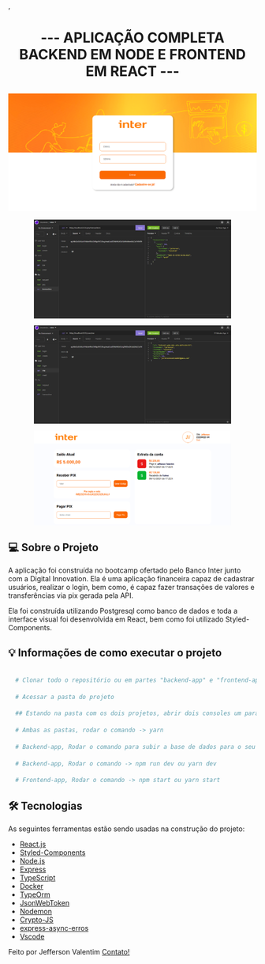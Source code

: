 ,<h1 align="center">
   --- APLICAÇÃO COMPLETA BACKEND EM NODE E FRONTEND EM REACT ---
</h1>

<p align="center">
  <img alt="Repository size" src="https://raw.githubusercontent.com/JeffersonValentim1/Project-Banc-Inter/main/frontend-app/screen/front00.png">
</p>

<p align="center" style="display: flex; align-items: flex-start; justify-content: center;">
  <img alt="INTER" title="#INTER" src="https://raw.githubusercontent.com/JeffersonValentim1/Backend-Inter-app/main/img/transition.jpg" width="400px">
</p>

<p align="center" style="display: flex; align-items: flex-start; justify-content: center;">
  <img alt="INTER" title="#INTER" src="https://raw.githubusercontent.com/JeffersonValentim1/Backend-Inter-app/aca96e196f5fcb18dc244801e3fa9b8b1835469c/img/me.jpg" width="400px">
 
</p>

<p align="center" style="display: flex; align-items: flex-start; justify-content: center;">
  <img alt="api" title="#api" src="https://raw.githubusercontent.com/JeffersonValentim1/Project-Banc-Inter/main/frontend-app/screen/fronte%2001.png" width="400px">
  
</p>

## 💻 Sobre o Projeto

A aplicação foi construída no bootcamp ofertado pelo Banco Inter junto com a Digital Innovation. Ela é uma aplicação financeira capaz de  cadastrar usuários, realizar o login, bem como, é capaz fazer transações de valores e transferências via pix gerada pela API. 

Ela foi construída utilizando Postgresql como banco de dados e  toda a interface visual foi desenvolvida em React, bem como foi utilizado Styled-Components.


## 💡 Informações de como executar o projeto

```bash

  # Clonar todo o repositório ou em partes "backend-app" e "frontend-app"

  # Acessar a pasta do projeto

  ## Estando na pasta com os dois projetos, abrir dois consoles um para acessar a pasta backend-app e no outro console frontend-app
  
  # Ambas as pastas, rodar o comando -> yarn 

  # Backend-app, Rodar o comando para subir a base de dados para o seu docker -> docker-compose up 

  # Backend-app, Rodar o comando -> npm run dev ou yarn dev

  # Frontend-app, Rodar o comando -> npm start ou yarn start

```

## 🛠 Tecnologias

As seguintes ferramentas estão sendo usadas na construção do projeto:

- [React.js][react]
- [Styled-Components][styled]
- [Node.js][nodejs]
- [Express][express]
- [TypeScript][typescript]
- [Docker][docker]  
- [TypeOrm][typeorm]
- [JsonWebToken][jsonwebtoken]
- [Nodemon][nodemon]
- [Crypto-JS][cryptojs]
- [express-async-erros][expresserrors]
- [Vscode][vscode]

Feito por Jefferson Valentim [Contato!](https://www.linkedin.com/in/jefferson-valentim-a3b64a124/)

[react]: https://pt-br.reactjs.org/
[styled]: https://styled-components.com/
[nodejs]: https://nodejs.org/
[express]: https://expressjs.com/pt-br/
[typescript]: https://www.typescriptlang.org/
[typeorm]: https://typeorm.io/#/
[Joi]: https://joi.dev/api/?v=17.4.2
[docker]: https://docs.docker.com/
[bcrypt]: https://www.npmjs.com/package/bcryptjs
[jsonwebtoken]: https://www.npmjs.com/package/jsonwebtoken
[multer]: https://www.npmjs.com/package/multer
[datefns]: https://date-fns.org/
[ethereal]: https://ethereal.email/
[handlebars]: https://handlebarsjs.com/
[Vscode]: https://code.visualstudio.com/
[nodemon]: https://www.npmjs.com/package/nodemon
[cryptojs]: https://www.npmjs.com/package/crypto-js
[expresserrors]: https://www.npmjs.com/package/express-async-errors
